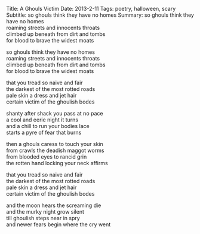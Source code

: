 Title: A Ghouls Victim
Date: 2013-2-11
Tags: poetry, halloween, scary
Subtitle: so ghouls think they have no homes
Summary: so ghouls think they have no homes<br>
         roaming streets and innocents throats<br>
         climbed up beneath from dirt and tombs<br>
         for blood to brave the widest moats<br>

so ghouls think they have no homes  
roaming streets and innocents throats  
climbed up beneath from dirt and tombs  
for blood to brave the widest moats  

that you tread so naive and fair  
the darkest of the most rotted roads  
pale skin a dress and jet hair  
certain victim of the ghoulish bodes  

shanty after shack you pass at no pace  
a cool and eerie night it turns  
and a chill to run your bodies lace  
starts a pyre of fear that burns  

then a ghouls caress to touch your skin  
from crawls the deadish maggot worms  
from blooded eyes to rancid grin  
the rotten hand locking your neck affirms  

that you tread so naive and fair  
the darkest of the most rotted roads  
pale skin a dress and jet hair  
certain victim of the ghoulish bodes  

and the moon hears the screaming die  
and the murky night grow silent  
till ghoulish steps near in spry  
and newer fears begin where the cry went  
